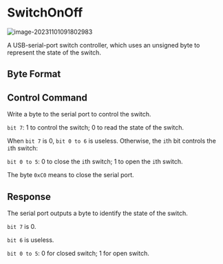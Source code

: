 # SwitchOnOff
![image-20231101091802983](https://renhao-picgo.oss-cn-beijing.aliyuncs.com/img/image-20231101091802983.png)

A USB-serial-port switch controller, which uses an unsigned byte to represent the state of the switch.



## Byte Format

## Control Command

Write a byte to the serial port to control the switch.

`bit 7`: 1 to control the switch; 0 to read the state of the switch.

When `bit 7` is 0, `bit 0 to 6` is useless. Otherwise, the `i`th bit controls the `i`th switch:

`bit 0 to 5`: 0 to close the `i`th switch; 1 to open the `i`th switch.

The byte `0xC0` means to close the serial port.



## Response

The serial port outputs a byte to identify the state of the switch.

`bit 7` is 0.

`bit 6` is useless.

`bit 0 to 5`: 0 for closed switch; 1 for open switch.
